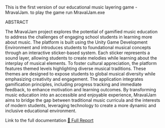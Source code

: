 This is the first version of our educational music layering game - MravalJam. to play the game run MravalJam.exe

ABSTRACT

The MravalJam project explores the potential of gamified music education to address the
challenges of engaging school students in learning more about music. The platform is built
using the Unity Game Development Environment and introduces students to foundational
musical concepts through an interactive sticker-based system. Each sticker represents a
sound layer, allowing students to create melodies while learning about the interplay of
musical elements. To foster cultural appreciation, the platform features themed levels
highlighting diverse musical traditions. These themes are designed to expose students to
global musical diversity while emphasizing creativity and engagement. The application
integrates gamification principles, including progress tracking and immediate feedback,
to enhance motivation and learning outcomes. By transforming music education into an
accessible and enjoyable experience, MravalJam aims to bridge the gap between traditional
music curricula and the interests of modern students, leveraging technology to create a
more dynamic and inclusive educational environment.

Link to the full documentation
[📄 Full Report](Docs/MravalJam_Report.pdf)
